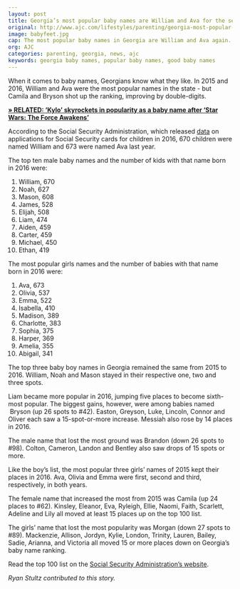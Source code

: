 ```yaml
---
layout: post
title: Georgia’s most popular baby names are William and Ava for the second year in a row
original: http://www.ajc.com/lifestyles/parenting/georgia-most-popular-baby-names-are-william-and-ava-for-the-second-year-row/ru1dB23o8t7IE36aF0yUmO/
image: babyfeet.jpg
cap: The most popular baby names in Georgia are William and Ava again. (Pixabay)
org: AJC
categories: parenting, georgia, news, ajc
keywords: georgia baby names, popular baby names, good baby names
---
```


When it comes to baby names, Georgians know what they like. In 2015 and 2016, William and Ava were the most popular names in the state - but Camila and Bryson shot up the ranking, improving by double-digits. 

<!--break-->

**[» RELATED: ‘Kylo’ skyrockets in popularity as a baby name after ‘Star Wars: The Force Awakens’](http://www.ajc.com/lifestyles/parenting/kylo-skyrockets-popularity-baby-name-after-star-wars-the-force-awakens/d3pdWc1eDWuN0LAkph9PQO/)**   

According to the Social Security Administration, which released [data](https://www.ssa.gov/cgi-bin/namesbystate.cgi) on applications for Social Security cards for children in 2016, 670 children were named William and 673 were named Ava last year. 

The top ten male baby names and the number of kids with that name born in 2016 were:

1. William, 670
2. Noah, 627
3. Mason, 608
4. James, 528
5. Elijah, 508
6. Liam, 474
7. Aiden, 459
8. Carter, 459
9. Michael, 450
10. Ethan, 419

The most popular girls names and the number of babies with that name born in 2016 were:

1. Ava, 673
2. Olivia, 537
3. Emma, 522
4. Isabella, 410
5. Madison, 389
6. Charlotte, 383
7. Sophia, 375
8. Harper, 369
9. Amelia, 355
10. Abigail, 341

The top three baby boy names in Georgia remained the same from 2015 to 2016. William, Noah and Mason stayed in their respective one, two and three spots. 

Liam became more popular in 2016, jumping five places to become sixth-most popular. The biggest gains, however, were among babies named  Bryson (up 26 spots to #42). Easton, Greyson, Luke, Lincoln, Connor and Oliver each saw a 15-spot-or-more increase. Messiah also rose by 14 places in 2016. 

The male name that lost the most ground was Brandon (down 26 spots to #98). Colton, Cameron, Landon and Bentley also saw drops of 15 spots or more. 

Like the boy’s list, the most popular three girls’ names of 2015 kept their places in 2016. Ava, Olivia and Emma were first, second and third, respectively, in both years. 

The female name that increased the most from 2015 was Camila (up 24 places to #62). Kinsley, Eleanor, Eva, Ryleigh, Ellie, Naomi, Faith, Scarlett, Adeline and Lily all moved at least 15 places up on the top 100 list. 

The girls’ name that lost the most popularity was Morgan (down 27 spots to #89). Mackenzie, Allison, Jordyn, Kylie, London, Trinity, Lauren, Bailey, Sadie, Arianna, and Victoria all moved 15 or more places down on Georgia’s baby name ranking. 

Read the top 100 list on the [Social Security Administration’s website](https://www.ssa.gov/cgi-bin/namesbystate.cgi).   

_﻿Ryan Stultz contributed to this story._ 